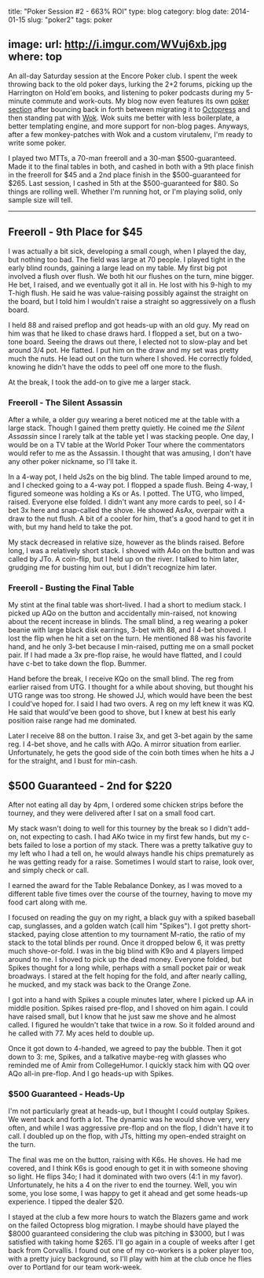 title: "Poker Session #2 - 663% ROI"
type: blog
category: blog
date: 2014-01-15
slug: "poker2"
tags: poker

image:
    url: http://i.imgur.com/WVuj6xb.jpg
    where: top
---

An all-day Saturday session at the Encore Poker club. I spent the week throwing
back to the old poker days, lurking the 2+2 forums, picking up the Harrington
on Hold'em books, and listening to poker podcasts during my 5-minute commute
and work-outs. My blog now even features its own [poker
section](/blog/tags/poker) after bouncing back in forth between migrating it to
[Octopress](http://octopress.org) and then standing pat with
[Wok](http://wok.mythmon.com). Wok suits me better with less boilerplate, a
better templating engine, and more support for non-blog pages. Anyways, after a
few monkey-patches with Wok and a custom virutalenv, I'm ready to write some
poker.

I played two MTTs, a 70-man freeroll and a 30-man $500-guaranteed. Made it to
the final tables in both, and cashed in both with a 9th place finish in the
freeroll for $45 and a 2nd place finish in the $500-guaranteed for $265.  Last
session, I cashed in 5th at the $500-guaranteed for $80. So things are rolling well.
Whether I'm running hot, or I'm playing solid, only sample size will tell.

---

## Freeroll - 9th Place for $45

I was actually a bit sick, developing a small cough, when I played the day, but
nothing too bad. The field was large at 70 people. I played tight in the early
blind rounds, gaining a large lead on my table. My first big pot involved a
flush over flush.  We both hit our flushes on the turn, mine bigger. He bet, I
raised, and we eventually got it all in. He lost with his 9-high to my T-high
flush. He said he was value-raising possibly against the straight on the board,
but I told him I wouldn't raise a straight so aggressively on a flush board.

I held 88 and raised preflop and got heads-up with an old guy. My read on him
was that he liked to chase draws hard. I flopped a set, but on a two-tone board.
Seeing the draws out there, I elected not to slow-play and bet around 3/4 pot. He
flatted. I put him on the draw and my set was pretty much the nuts. He lead out on
the turn where I shoved. He correctly folded, knowing he didn't have the odds
to peel off one more to the flush.

At the break, I took the add-on to give me a larger stack.

### Freeroll - The Silent Assassin

After a while, a older guy wearing a beret noticed me at the table with a large
stack. Though I gained them pretty quietly. He coined me *the Silent Assassin*
since I rarely talk at the table yet I was stacking people. One day, I would be
on a TV table at the World Poker Tour where the commentators would refer to me
as the Assassin. I thought that was amusing, I don't have any other poker
nickname, so I'll take it.

In a 4-way pot, I held Js2s on the big blind. The table limped around to me, and
I checked going to a 4-way pot. I flopped a spade flush. Being 4-way, I figured
someone was holding a Ks or As. I potted. The UTG, who limped, raised. Everyone
else folded. I didn't want any more cards to peel, so I 4-bet 3x here and
snap-called the shove. He showed AsAx, overpair with a draw to the nut flush.
A bit of a cooler for him, that's a good hand to get it in with, but my hand
held to take the pot.

My stack decreased in relative size, however as the blinds raised. Before long,
I was a relatively short stack. I shoved with A4o on the button and was called
by JTo. A coin-flip, but I held up on the river. I talked to him later, grudging
me for busting him out, but I didn't recognize him later.

### Freeroll - Busting the Final Table

My stint at the final table was short-lived. I had a short to medium stack.
I picked up AQo on the button and accidentally min-raised, not knowing about
the recent increase in blinds. The small blind, a reg wearing a poker beanie
with large black disk earrings, 3-bet with 88, and I 4-bet shoved. I lost the
flip when he hit a set on the turn. He mentioned 88 was his favorite hand, and
he only 3-bet because I min-raised, putting me on a small pocket pair. If I had
made a 3x pre-flop raise, he would have flatted, and I could have c-bet to take
down the flop. Bummer.

Hand before the break, I receive KQo on the small blind. The reg from earlier
raised from UTG. I thought for a while about shoving, but thought his UTG range
was too strong. He showed JJ, which would have been the best I could've hoped
for. I said I had two overs. A reg on my left knew it was KQ. He said that
would've been good to shove, but I knew at best his early position raise range
had me dominated.

Later I receive 88 on the button. I raise 3x, and get 3-bet again by the same
reg. I 4-bet shove, and he calls with AQo. A mirror situation from earlier.
Unfortunately, he gets the good side of the coin both times when he hits a J
for the straight, and I bust for min-cash.

## $500 Guaranteed - 2nd for $220

After not eating all day by 4pm, I ordered some chicken strips before the
tourney, and they were delivered after I sat on a small food cart.

My stack wasn't doing to well for this tourney by the break so I didn't add-on,
not expecting to cash. I had AKo twice in my first few hands, but my c-bets
failed to lose a portion of my stack. There was a pretty talkative guy to my
left who I had a tell on, he would always handle his chips prematurely as he
was getting ready for a raise. Sometimes I would start to raise, look over, and
simply check or call.

I earned the award for the Table Rebalance Donkey, as I was moved to a
different table five times over the course of the tourney, having to move my
food cart along with me.

I focused on reading the guy on my right, a black guy with a spiked baseball
cap, sunglasses, and a golden watch (call him "Spikes"). I got pretty
short-stacked, paying close attention to my tournament M-ratio, the ratio of my
stack to the total blinds per round. Once it dropped below 6, it was pretty
much shove-or-fold. I was in the big blind with K9o and 4 players limped around
to me. I shoved to pick up the dead money. Everyone folded, but Spikes thought
for a long while, perhaps with a small pocket pair or weak broadways. I stared
at the felt hoping for the fold, and after nearly calling, he mucked, and my
stack was back to the Orange Zone.

I got into a hand with Spikes a couple minutes later, where I picked up AA in
middle position. Spikes raised pre-flop, and I shoved on him again. I could
have raised small, but I know that he just saw me shove and he almost called.
I figured he wouldn't take that twice in a row. So it folded around and he
called with 77. My aces held to double up.

Once it got down to 4-handed, we agreed to pay the bubble. Then it got down to
3: me, Spikes, and a talkative maybe-reg with glasses who reminded me of Amir
from CollegeHumor. I quickly stack him with QQ over AQo all-in pre-flop. And
I go heads-up with Spikes.

### $500 Guaranteed - Heads-Up

I'm not particularly great at heads-up, but I thought I could outplay Spikes.
We went back and forth a lot. The dynamic was he would shove very, very often,
and while I was aggressive pre-flop and on the flop, I didn't have it to call.
I doubled up on the flop, with JTs, hitting my open-ended straight on the turn.

The final was me on the button, raising with K6s. He shoves. He had me covered,
and I think K6s is good enough to get it in with someone shoving so light. He
flips 34o; I had it dominated with two overs (4:1 in my favor). Unfortunately,
he hits a 4 on the river to end the tourney. Well, you win some, you lose some,
I was happy to get it ahead and get some heads-up experience. I tipped the
dealer $20.

I stayed at the club a few more hours to watch the Blazers game and work on the
failed Octopress blog migration. I maybe should have played the $8000 guaranteed
considering the club was pitching in $3000, but I was satisfied with taking
home $265. I'll go again in a couple of weeks after I get back from Corvallis.
I found out one of my co-workers is a poker player too, with a pretty juicy
background, so I'll play with him at the club once he flies over to Portland
for our team work-week.

